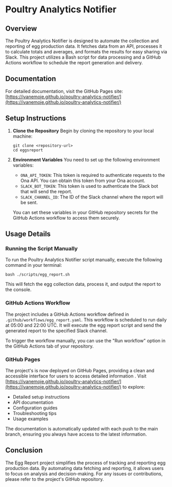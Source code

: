 # Poultry Analytics Notifier

## Overview
The Poultry Analytics Notifier is designed to automate the collection and reporting of egg production data. It fetches data from an API, processes it to calculate totals and averages, and formats the results for easy sharing via Slack. This project utilizes a Bash script for data processing and a GitHub Actions workflow to schedule the report generation and delivery.

## Documentation
For detailed documentation, visit the GitHub Pages site:
[https://ivanemoje.github.io/poultry-analytics-notifier/](https://ivanemoje.github.io/poultry-analytics-notifier/)

## Setup Instructions

1. **Clone the Repository**
   Begin by cloning the repository to your local machine:
   ```
   git clone <repository-url>
   cd eggsreport
   ```

2. **Environment Variables**
   You need to set up the following environment variables:
   - `ONA_API_TOKEN`: This token is required to authenticate requests to the Ona API. You can obtain this token from your Ona account.
   - `SLACK_BOT_TOKEN`: This token is used to authenticate the Slack bot that will send the report.
   - `SLACK_CHANNEL_ID`: The ID of the Slack channel where the report will be sent.

   You can set these variables in your GitHub repository secrets for the GitHub Actions workflow to access them securely.

## Usage Details

### Running the Script Manually
To run the Poultry Analytics Notifier script manually, execute the following command in your terminal:
```
bash ./scripts/egg_report.sh
```
This will fetch the egg collection data, process it, and output the report to the console.

### GitHub Actions Workflow
The project includes a GitHub Actions workflow defined in `.github/workflows/egg_report.yaml`. This workflow is scheduled to run daily at 05:00 and 22:00 UTC. It will execute the egg report script and send the generated report to the specified Slack channel.

To trigger the workflow manually, you can use the "Run workflow" option in the GitHub Actions tab of your repository.

### GitHub Pages

The project's is now deployed on GitHub Pages, providing a clean and accessible interface for users to access detailed information . Visit [https://ivanemoje.github.io/poultry-analytics-notifier/](https://ivanemoje.github.io/poultry-analytics-notifier/) to explore:

- Detailed setup instructions
- API documentation
- Configuration guides
- Troubleshooting tips
- Usage examples

The documentation is automatically updated with each push to the main branch, ensuring you always have access to the latest information.

## Conclusion
The Egg Report project simplifies the process of tracking and reporting egg production data. By automating data fetching and reporting, it allows users to focus on analysis and decision-making. For any issues or contributions, please refer to the project's GitHub repository.